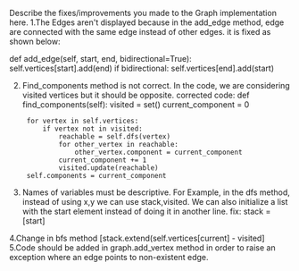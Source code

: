 Describe the fixes/improvements you made to the Graph implementation here.
1.The Edges aren't displayed because in the add_edge method, edge are connected with the same edge instead of other edges.
it is fixed as shown below:

def add_edge(self, start, end, bidirectional=True):
    self.vertices[start].add(end)
    if bidirectional:
       self.vertices[end].add(start)
       
2. Find_components method is not correct. In the code, we are considering visited vertices but it should be opposite.
corrected code:
 def find_components(self):
        visited = set()
        current_component = 0

        for vertex in self.vertices:
            if vertex not in visited:
                reachable = self.dfs(vertex)
                for other_vertex in reachable:
                    other_vertex.component = current_component
                current_component += 1
                visited.update(reachable)
        self.components = current_component
     
3. Names of variables must be descriptive. For Example, in the dfs method, instead of using x,y we can use stack,visited. We can also initialize a list with the start element instead of doing it in another line.
fix: stack = [start]

4.Change in bfs method [stack.extend(self.vertices[current] - visited]
5.Code should be added in graph.add_vertex method in order to raise an exception where an edge points to non-existent edge.
       
